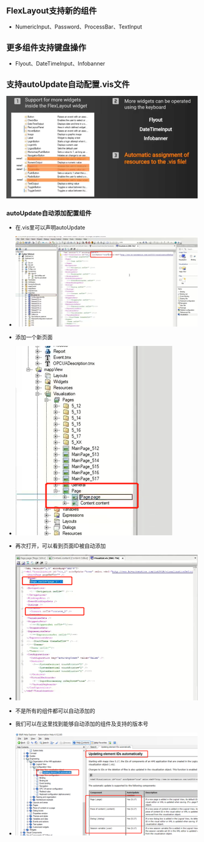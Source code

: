 ## FlexLayout支持新的组件
- NumericInput、Password、ProcessBar、TextInput
## 更多组件支持键盘操作
- Flyout、DateTimeInput、Infobanner
## 支持autoUpdate自动配置.vis文件

![](FILES/5.17%20mappView%20更新要点/image-20221220144418245.png)

### autoUpdate自动添加配置组件
- 在.vis里可以声明autoUpdate
- ![](FILES/5.17%20mappView%20更新要点/image-20221220144439661.png)

- 添加一个新页面
- ![](FILES/5.17%20mappView%20更新要点/image-20221220144453883.png)

- 再次打开，可以看到页面ID被自动添加
- ![](FILES/5.17%20mappView%20更新要点/image-20221220144504967.png)
- 不是所有的组件都可以自动添加的
- 我们可以在这里找到能够自动添加的组件及支持的版本号
- ![](FILES/5.17%20mappView%20更新要点/image-20221220144519815.png)